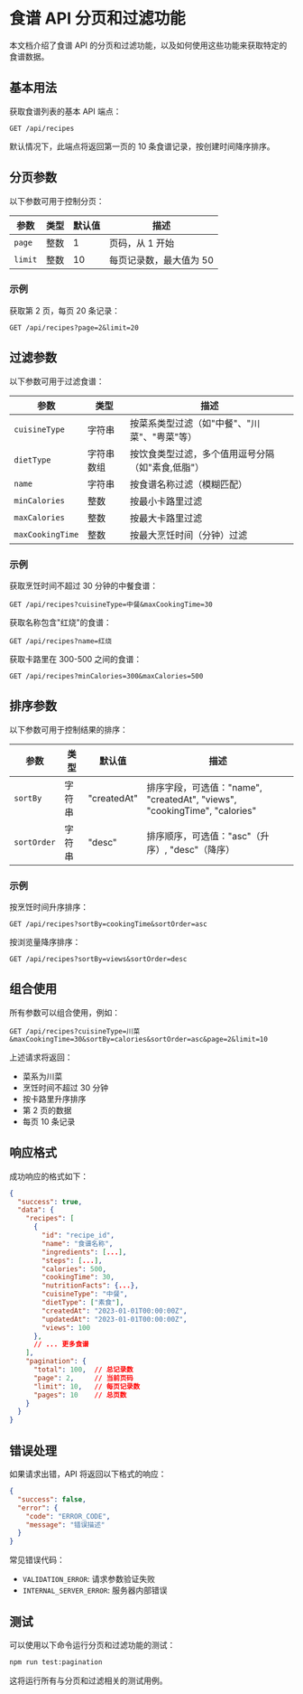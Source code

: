 # 食谱 API 分页和过滤功能

本文档介绍了食谱 API 的分页和过滤功能，以及如何使用这些功能来获取特定的食谱数据。

## 基本用法

获取食谱列表的基本 API 端点：

```
GET /api/recipes
```

默认情况下，此端点将返回第一页的 10 条食谱记录，按创建时间降序排序。

## 分页参数

以下参数可用于控制分页：

| 参数    | 类型 | 默认值 | 描述                    |
| ------- | ---- | ------ | ----------------------- |
| `page`  | 整数 | 1      | 页码，从 1 开始         |
| `limit` | 整数 | 10     | 每页记录数，最大值为 50 |

### 示例

获取第 2 页，每页 20 条记录：

```
GET /api/recipes?page=2&limit=20
```

## 过滤参数

以下参数可用于过滤食谱：

| 参数             | 类型       | 描述                                              |
| ---------------- | ---------- | ------------------------------------------------- |
| `cuisineType`    | 字符串     | 按菜系类型过滤（如"中餐"、"川菜"、"粤菜"等）      |
| `dietType`       | 字符串数组 | 按饮食类型过滤，多个值用逗号分隔（如"素食,低脂"） |
| `name`           | 字符串     | 按食谱名称过滤（模糊匹配）                        |
| `minCalories`    | 整数       | 按最小卡路里过滤                                  |
| `maxCalories`    | 整数       | 按最大卡路里过滤                                  |
| `maxCookingTime` | 整数       | 按最大烹饪时间（分钟）过滤                        |

### 示例

获取烹饪时间不超过 30 分钟的中餐食谱：

```
GET /api/recipes?cuisineType=中餐&maxCookingTime=30
```

获取名称包含"红烧"的食谱：

```
GET /api/recipes?name=红烧
```

获取卡路里在 300-500 之间的食谱：

```
GET /api/recipes?minCalories=300&maxCalories=500
```

## 排序参数

以下参数可用于控制结果的排序：

| 参数        | 类型   | 默认值      | 描述                                                                      |
| ----------- | ------ | ----------- | ------------------------------------------------------------------------- |
| `sortBy`    | 字符串 | "createdAt" | 排序字段，可选值："name", "createdAt", "views", "cookingTime", "calories" |
| `sortOrder` | 字符串 | "desc"      | 排序顺序，可选值："asc"（升序）, "desc"（降序）                           |

### 示例

按烹饪时间升序排序：

```
GET /api/recipes?sortBy=cookingTime&sortOrder=asc
```

按浏览量降序排序：

```
GET /api/recipes?sortBy=views&sortOrder=desc
```

## 组合使用

所有参数可以组合使用，例如：

```
GET /api/recipes?cuisineType=川菜&maxCookingTime=30&sortBy=calories&sortOrder=asc&page=2&limit=10
```

上述请求将返回：

- 菜系为川菜
- 烹饪时间不超过 30 分钟
- 按卡路里升序排序
- 第 2 页的数据
- 每页 10 条记录

## 响应格式

成功响应的格式如下：

```json
{
  "success": true,
  "data": {
    "recipes": [
      {
        "id": "recipe_id",
        "name": "食谱名称",
        "ingredients": [...],
        "steps": [...],
        "calories": 500,
        "cookingTime": 30,
        "nutritionFacts": {...},
        "cuisineType": "中餐",
        "dietType": ["素食"],
        "createdAt": "2023-01-01T00:00:00Z",
        "updatedAt": "2023-01-01T00:00:00Z",
        "views": 100
      },
      // ... 更多食谱
    ],
    "pagination": {
      "total": 100,  // 总记录数
      "page": 2,     // 当前页码
      "limit": 10,   // 每页记录数
      "pages": 10    // 总页数
    }
  }
}
```

## 错误处理

如果请求出错，API 将返回以下格式的响应：

```json
{
  "success": false,
  "error": {
    "code": "ERROR_CODE",
    "message": "错误描述"
  }
}
```

常见错误代码：

- `VALIDATION_ERROR`: 请求参数验证失败
- `INTERNAL_SERVER_ERROR`: 服务器内部错误

## 测试

可以使用以下命令运行分页和过滤功能的测试：

```bash
npm run test:pagination
```

这将运行所有与分页和过滤相关的测试用例。
